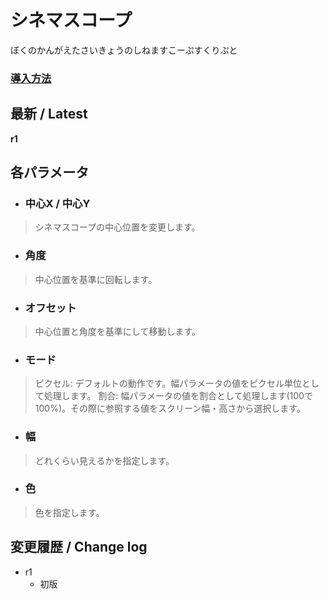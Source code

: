 # シネマスコープ

ぼくのかんがえたさいきょうのしねますこーぷすくりぷと

### [導入方法](https://github.com/nea-c/AviUtl-Scripts/blob/master/aviutl2/README.md)

## 最新 / Latest

**r1**

## 各パラメータ

* ### 中心X / 中心Y
> シネマスコープの中心位置を変更します。

* ### 角度
> 中心位置を基準に回転します。

* ### オフセット
> 中心位置と角度を基準にして移動します。

* ### モード
> ピクセル: デフォルトの動作です。幅パラメータの値をピクセル単位として処理します。
> 割合: 幅パラメータの値を割合として処理します(100で100%)。その際に参照する値をスクリーン幅・高さから選択します。

* ### 幅
> どれくらい見えるかを指定します。

* ### 色
> 色を指定します。




## 変更履歴 / Change log

- r1
    - 初版
